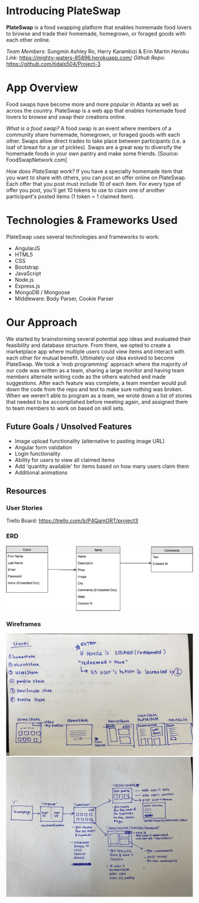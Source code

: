 # Introducing PlateSwap

**PlateSwap** is a food swapping platform that enables homemade food lovers to browse and trade their homemade, homegrown, or foraged goods with each other online.

*Team Members:* Sungmin Ashley Ro, Harry Karambizi & Erin Martin
*Heroku Link:* https://mighty-waters-85896.herokuapp.com/
*Github Repo:* https://github.com/tjdals504/Project-3

# App Overview
Food swaps have become more and more popular in Atlanta as well as across the country. PlateSwap is a web app that enables homemade food lovers to browse and swap their creations online. 

*What is a food swap?*
A food swap is an event where members of a community share homemade, homegrown, or foraged goods with each other. Swaps allow direct trades to take place between participants (i.e. a loaf of bread for a jar of pickles). Swaps are a great way to diversify the homemade foods in your own pantry and make some friends. [Source: FoodSwapNetwork.com]

*How does PlateSwap work?*
If you have a specialty homemade item that you want to share with others, you can post an offer online on PlateSwap. Each offer that you post must include 10 of each item. For every type of offer you post, you'll get 10 tokens to use to claim one of another participant's posted items (1 token = 1 claimed item).

# Technologies & Frameworks Used

PlateSwap uses several technologies and frameworks to work:
* AngularJS
* HTML5
* CSS
* Bootstrap
* JavaScript
* Node.js
* Express.js
* MongoDB / Mongoose
* Middleware: Body Parser, Cookie Parser

# Our Approach

We started by brainstorming several potential app ideas and evaluated their feasibility and database structure. From there, we opted to create a marketplace app where multiple users could view items and interact with each other for mutual benefit. Ultimately our idea evolved to become PlateSwap. We took a 'mob programming' approach where the majority of our code was written as a team, sharing a large monitor and having team members alternate writing code as the others watched and made suggestions. After each feature was complete, a team member would pull down the code from the repo and test to make sure nothing was broken. When we weren't able to program as a team, we wrote down a list of stories that needed to be accomplished before meeting again, and assigned them to team members to work on based on skill sets.

## Future Goals / Unsolved Features

* Image upload functionality (alternative to pasting image URL)
* Angular form validation
* Login functionality
* Ability for users to view all claimed items
* Add 'quantity available' for items based on how many users claim them
* Additional animations


## Resources

### User Stories
Trello Board: https://trello.com/b/P4QamORT/project3

### ERD 
![](public/images/ERDdiagram.jpg?raw=true)

### Wireframes
![](public/images/notes1.jpg?raw=true)
![](public/images/notes2.jpg?raw=true)

